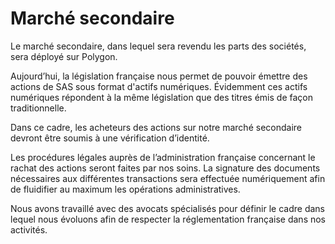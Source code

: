 # Marché secondaire

Le marché secondaire, dans lequel sera revendu les parts des sociétés, sera déployé sur Polygon.

Aujourd’hui, la législation française nous permet de pouvoir émettre des actions de SAS sous format d'actifs numériques. Évidemment ces actifs numériques répondent à la même législation que des titres émis de façon traditionnelle.

Dans ce cadre, les acheteurs des actions sur notre marché secondaire devront être soumis à une vérification d’identité.

Les procédures légales auprès de l’administration française concernant le rachat des actions seront faites par nos soins. 
La signature des documents nécessaires aux différentes transactions sera effectuée numériquement afin de fluidifier au maximum les opérations administratives.

Nous avons travaillé avec des avocats spécialisés pour définir le cadre dans lequel nous évoluons afin de respecter la réglementation française dans nos activités.
